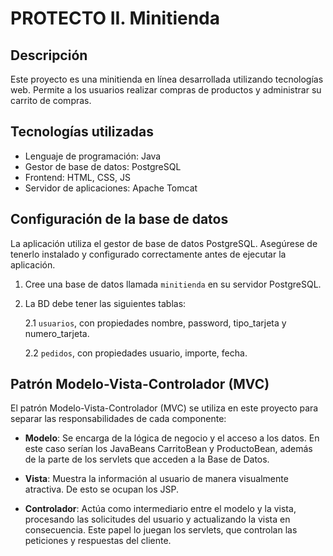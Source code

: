 # PROTECTO II. Minitienda

## Descripción
Este proyecto es una minitienda en línea desarrollada utilizando tecnologías web. Permite a los usuarios realizar compras de productos y administrar su carrito de compras.

## Tecnologías utilizadas
- Lenguaje de programación: Java
- Gestor de base de datos: PostgreSQL
- Frontend: HTML, CSS, JS
- Servidor de aplicaciones: Apache Tomcat

## Configuración de la base de datos
La aplicación utiliza el gestor de base de datos PostgreSQL. Asegúrese de tenerlo instalado y configurado correctamente antes de ejecutar la aplicación.

1. Cree una base de datos llamada `minitienda` en su servidor PostgreSQL.
2. La BD debe tener las siguientes tablas:

    2.1 `usuarios`, con propiedades nombre, password, tipo_tarjeta y numero_tarjeta.

    2.2 `pedidos`, con propiedades usuario, importe, fecha.

## Patrón Modelo-Vista-Controlador (MVC)

El patrón Modelo-Vista-Controlador (MVC) se utiliza en este proyecto para separar las responsabilidades de cada componente:

- **Modelo**: Se encarga de la lógica de negocio y el acceso a los datos. En este caso serían los JavaBeans CarritoBean y ProductoBean, además de la parte de los servlets que acceden a la Base de Datos. 

- **Vista**: Muestra la información al usuario de manera visualmente atractiva. De esto se ocupan los JSP.
- **Controlador**: Actúa como intermediario entre el modelo y la vista, procesando las solicitudes del usuario y actualizando la vista en consecuencia. Este papel lo juegan los servlets, que controlan las peticiones y respuestas del cliente.


